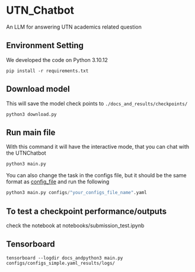 # UTN_Chatbot
An LLM for answering UTN academics related question

## Environment Setting

We developed the code on Python 3.10.12
```
pip install -r requirements.txt
```

## Download model
This will save the model check points to  `./docs_and_results/checkpoints/`

```
python3 download.py
```

## Run main file

With this command it will have the interactive mode, that you can chat with the UTNChatbot
```python
python3 main.py
```


You can also change the task in the configs file, but it should be the same format as [config_file](./configs/configs_simple.yaml) and run the following

```python
python3 main.py configs/"your_configs_file_name".yaml
```

## To test a checkpoint performance/outputs
check the notebook at notebooks/submission_test.ipynb

## Tensorboard

```
tensorboard --logdir docs_andpython3 main.py configs/configs_simple.yaml_results/logs/
```
